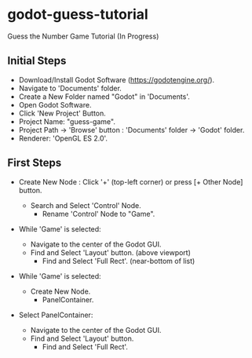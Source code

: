 # godot-guess-tutorial
Guess the Number Game Tutorial (In Progress)

## Initial Steps
- Download/Install Godot Software (https://godotengine.org/).
- Navigate to 'Documents' folder.
- Create a New Folder named "Godot" in 'Documents'.
- Open Godot Software.
- Click 'New Project' Button.
- Project Name: "guess-game".
- Project Path -> 'Browse' button : 'Documents' folder -> 'Godot' folder.
- Renderer: 'OpenGL ES 2.0'.

## First Steps
- Create New Node : Click '+' (top-left corner) or press [+ Other Node] button.
  - Search and Select 'Control' Node.
    - Rename 'Control' Node to "Game".

- While 'Game' is selected:
  - Navigate to the center of the Godot GUI.
  - Find and Select 'Layout' button. (above viewport)
    - Find and Select 'Full Rect'. (near-bottom of list)
    
- While 'Game' is selected:
  - Create New Node.
    - PanelContainer.
    
- Select PanelContainer:
  - Navigate to the center of the Godot GUI.
  - Find and Select 'Layout' button.
    - Find and Select 'Full Rect'.    
